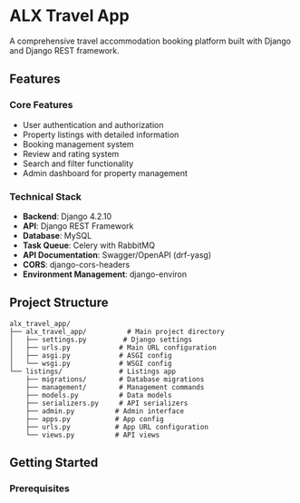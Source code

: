# ALX Travel App

A comprehensive travel accommodation booking platform built with Django and Django REST framework.

## Features

### Core Features

- User authentication and authorization
- Property listings with detailed information
- Booking management system
- Review and rating system
- Search and filter functionality
- Admin dashboard for property management

### Technical Stack

- **Backend**: Django 4.2.10
- **API**: Django REST Framework
- **Database**: MySQL
- **Task Queue**: Celery with RabbitMQ
- **API Documentation**: Swagger/OpenAPI (drf-yasg)
- **CORS**: django-cors-headers
- **Environment Management**: django-environ

## Project Structure

```plaintext
alx_travel_app/
├── alx_travel_app/          # Main project directory
│   ├── settings.py         # Django settings
│   ├── urls.py            # Main URL configuration
│   ├── asgi.py            # ASGI config
│   └── wsgi.py            # WSGI config
└── listings/              # Listings app
    ├── migrations/        # Database migrations
    ├── management/        # Management commands
    ├── models.py          # Data models
    ├── serializers.py     # API serializers
    ├── admin.py          # Admin interface
    ├── apps.py           # App config
    ├── urls.py           # App URL configuration
    └── views.py          # API views
```

## Getting Started

### Prerequisites

